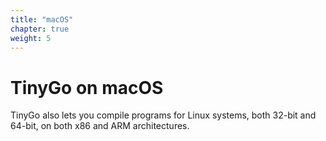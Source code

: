 ```yaml
---
title: "macOS"
chapter: true
weight: 5
---
```


# TinyGo on macOS

TinyGo also lets you compile programs for Linux systems, both 32-bit and 64-bit, on both x86 and ARM architectures.
